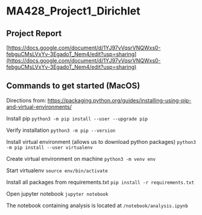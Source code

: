 # MA428_Project1_Dirichlet

## Project Report
[https://docs.google.com/document/d/1YJ97vVqsrVNQWxs0-febguCMsLVxYv-3EgadoT_Nem4/edit?usp=sharing](https://docs.google.com/document/d/1YJ97vVqsrVNQWxs0-febguCMsLVxYv-3EgadoT_Nem4/edit?usp=sharing)


## Commands to get started (MacOS)

Directions from: https://packaging.python.org/guides/installing-using-pip-and-virtual-environments/

Install pip `python3 -m pip install --user --upgrade pip`

Verify installation `python3 -m pip --version`

Install virtual environment (allows us to download python packages) `python3 -m pip install --user virtualenv`

Create virtual environment on machine `python3 -m venv env`

Start virtualenv `source env/bin/activate`

Install all packages from requirements.txt `pip install -r requirements.txt`

Open jupyter notebook `jupyter notebook`

The notebook containing analysis is located at `/notebook/analysis.ipynb`
